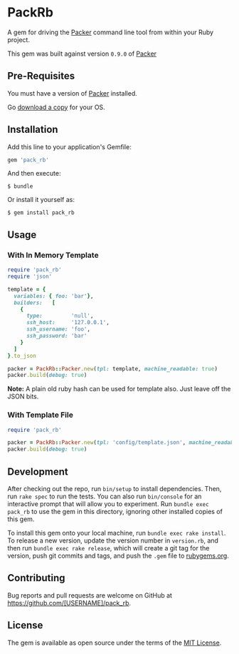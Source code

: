 # PackRb

A gem for driving the [Packer][1] command line tool from within your Ruby project.

This gem was built against version ``0.9.0`` of [Packer][1]

## Pre-Requisites

You must have a version of [Packer][1] installed.

Go [download a copy][2] for your OS.


## Installation

Add this line to your application's Gemfile:

```ruby
gem 'pack_rb'
```

And then execute:

    $ bundle

Or install it yourself as:

    $ gem install pack_rb

## Usage

### With In Memory Template

```ruby
require 'pack_rb'
require 'json'

template = {
  variables: { foo: 'bar'},
  builders:   [
    {
      type:         'null',
      ssh_host:     '127.0.0.1',
      ssh_username: 'foo',
      ssh_password: 'bar'
    }
  ]
}.to_json

packer = PackRb::Packer.new(tpl: template, machine_readable: true)
packer.build(debug: true)
```

__Note:__ A plain old ruby hash can be used for template also. Just leave off
the JSON bits.

### With Template File

```ruby
require 'pack_rb'

packer = PackRb::Packer.new(tpl: 'config/template.json', machine_readable: true)
packer.build(debug: true)
```

## Development

After checking out the repo, run `bin/setup` to install dependencies. Then, run `rake spec` to run the tests. You can also run `bin/console` for an interactive prompt that will allow you to experiment. Run `bundle exec pack_rb` to use the gem in this directory, ignoring other installed copies of this gem.

To install this gem onto your local machine, run `bundle exec rake install`. To release a new version, update the version number in `version.rb`, and then run `bundle exec rake release`, which will create a git tag for the version, push git commits and tags, and push the `.gem` file to [rubygems.org](https://rubygems.org).

## Contributing

Bug reports and pull requests are welcome on GitHub at https://github.com/[USERNAME]/pack_rb.


## License

The gem is available as open source under the terms of the [MIT License](http://opensource.org/licenses/MIT).

[1]: https://www.packer.io/
[2]: https://www.packer.io/downloads.html
